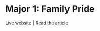 Major 1: Family Pride
======

[Live website](http://tuurdutoit.be/major/name) | [Read the article](http://tuurdutoit.be/projects/major-1)
